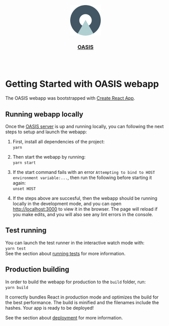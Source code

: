 <p align="center">
  <a href="https://oasis.art">
    <img src="./src/assets/img/logo-v2.png" height="96">
    <h3 align="center">OASIS</h3>
  </a>
  <p align=""></p>
</p>
<br/>
<br/>

# Getting Started with OASIS webapp

The OASIS webapp was bootstrapped with [Create React App](https://github.com/facebook/create-react-app).

## Running webapp locally

Once the [OASIS server]() is up and running locally, you can following the next steps to setup and launch the webapp:

1. First, install all dependencies of the project: <br>
`yarn` <br>

2. Then start the webapp by running: <br>
`yarn start`<br>

3. If the start command fails with an error `Attempting to bind to HOST environment variable:...`, then run the following before starting it again: <br>
`unset HOST` <br>

4. If the steps above are succesful, then the webapp should be running locally in the development mode, and you can open [http://localhost:3000](http://localhost:3000) to view it in the browser. The page will reload if you make edits, and you will also see any lint errors in the console.

## Test running

You can launch the test runner in the interactive watch mode with: <br>
`yarn test` <br>
See the section about [running tests](https://create-react-app.dev/docs/running-tests/) for more information.

## Production building

In order to build the webapp for production to the `build` folder, run: <br>
`yarn build` <br>

It correctly bundles React in production mode and optimizes the build for the best performance. The build is minified and the filenames include the hashes. Your app is ready to be deployed!

See the section about [deployment](https://create-react-app.dev/docs/deployment/) for more information.
